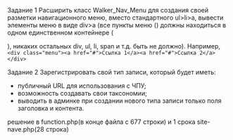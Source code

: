 Задание 1
Расширить класс Walker_Nav_Menu для создания своей разметки навигационного меню,
вместо стандартного ul>li>a, вывести элементы меню в виде div>a (все пункты меню (<a>)
должны находиться в одном единственном контейнере (<div>), никаких остальных div, ul,
li, span и т.д. быть не должно).
Например, `<div class="menu"><a href="#">Ссылка 1</a><a href="#">Ссылка 2</a></div>`

Задание 2
Зарегистрировать свой тип записи, который будет иметь:
- публичный URL для использования с ЧПУ;
- возможность создавать свои таксономии;
- выводить в админке при создании нового типа записи только поля заголовка и
контента.

решение в function.php(в конце файла с 677 строки)
и 1 срока site-nave.php(28 строка)

